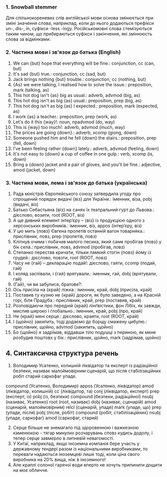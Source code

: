 ### 1. Snowball stemmer
Для спільнокореневих слів англійської мови основа змінюється при зміні значення слова, наприклад, коли до нього додаються префікси un-, dis-, in, суфікси -less -logy.
Російськомовні слова стемізуються таким чином, що прибираються суфікси і закінчення, які змінююсть слова за відмінками.

### 2. Частина мови і зв'язок до батька (English)
1. We can {but} hope that everything will be fine.: сonjunction, cc (can, but)
2. It's sad {but} true.: conjunction, cc (sad, but)
3. Jack brings nothing {but} trouble.: conjunction, cc (nothing, but)
4. {As} we were talking, I realised how to solve the issue.: preposition, mark (talking, as)
5. This hot dog isn't {as} big as usual.: adverb, advmod (big, as)
6. This hot dog isn't as big {as} usual.: preposition, prep (big, as)
7. This hot dog isn't as big {as} I expected.: preposition, mark (expected, as)
8. I work {as} a teacher.: preposition, prep (work, as)
9. Let's do it this {way}!: noun, npadvmod (do, way)
10. This is {way} too much!: adverb, advmod (much, way)
11. The prices are going {down}.: adverb, xcomp (giong, down)
12. Someone pushed him and he fell {down} the stairs.: preposition, prep (fell, down)
13. I’ve been feeling rather {down} lately.: adverb, advmod (feeling, down)
14. It's not easy to {down} a cup of coffee in one gulp.: verb, xcomp (is, down)
15. Bring a {down} jacket and a pair of gloves, and you'll be fine.: adjective, amod (jacket, down)

### 3. Частина мови, лема і зв'язок до батька (українська)
1. Рада міністрів Європейського союзу затвердила угоду про спрощений порядок видачі {віз} для України.: іменник, віза, pobj (видачі, віз)
2. Батько Себастьяна {віз} на санях їх театральний гурт до Львова.: дієслово, возити, root (ROOT, віз)
3. А ще дивний елемент інтер’єру – {віз} із продукцією одного з херсонських виробників.: іменник, віз, appos (інтер’єру, віз)
4. У цю мить {повз} Євгена пролетів останній вагон товарняка.: прислівник, повз, prep (пролетів, повз)
5. Кліпнув очима і побачив малого песика, який саме пробігав {повз} у бік села.: прислівник, повз, advmod (пробігав, повз)
6. Степанко перестав кричати, тільки ламкий стогін {повз} йому із грудей.: дієслово, повзти, root (ROOT, повз)
7. Часу не {гай} – декларацію подай!: дієслово, гаяти, ccomp (подай, гай)
8. І коляд заспівали, і {гай} врятували.: іменник, гай, dobj (врятували, гай)
9. {Гай}, чи ви забулися, братове?: 
10. Ось присіла на {край} ліжка.: іменник, край, dobj (присіла, край)
11. Поставив ту кузню не {край} дороги, як було заведено, а на Красній горі, біля Прадуба.: прислівник, край, prep (поставив, край)
12. Розповідаючи про передній {край} лінґвістики, фон Лібіх, як завжди, мислив широко і глобально.: іменник, край, pobj (про, край)
13. Не {край} мені серце.: дієслово, краяти, root (ROOT, край)
14. І {щойно} закипить, тоді додаємо до борщу смажену цибулю.: прислівник, щойно, advmod (закипить, щойно)
15. Бо {щойно} я задрімав, віддавши тіло подушці з периною, як мене розбудив поштовх у бік.: прислівник, щойно, mark (задрімав, щойно)

## 4. Cинтаксична структура речень
1. Володимир Усатенко, колишній ліквідатор та експерт із радіаційної безпеки, називає малоймовірним сценарій, що після стабілізаційних робіт старий саркофаг упаде.

compound (Усатенко, Володимир)
appos (Усатенко, ліквідатор)
amod (ліквідатор, колишній)
cc (ліквідатор, та)
conj (ліквідатор, експерт)
prep (експерт, із)
pobj (із, безпеки)
compound (безпеки, радіаційної)
nsubj (називає, Усатенко)
root (root, називає)
dobj (називає, сценарій)
amod (сценарій, малоймовірним)
relcl (сценарій, упаде)
mark (упаде, що)
prep (упаде, після)
pobj (після, робіт)
compound (робіт, стабілізаційних)
nsubj (упаде, саркофаг)
amod (саркофаг, старий)

2. Серце більше не знемагало під здоровенною і важкезною каменюкою - тягар минулих розчарувань сповз кудись додолу, і тепер серце завмерло в липневій невагомості.
3. У Китаї, наприклад, якщо іноземна компанія бере участь у державному тендері разом із національними виробниками, то переваги надаються іноземцеві лише тоді, коли ціна свого виробника на 20% вища, ніж в іноземного!
4. Але краплі солоної гарячої води вперто не хочуть припинити дощити на моє обличчя.
